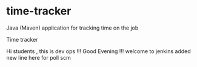 # time-tracker
Java (Maven) application for tracking time on the job

Time tracker

Hi students , this is dev ops !!! Good Evening !!! welcome to jenkins
added new line here for poll scm
